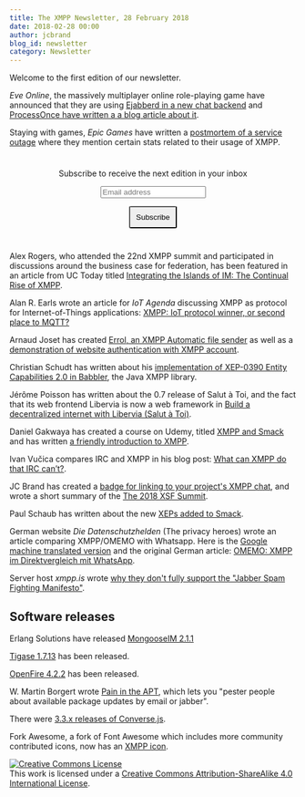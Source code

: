 ```yaml
---
title: The XMPP Newsletter, 28 February 2018
date: 2018-02-28 00:00
author: jcbrand
blog_id: newsletter 
category: Newsletter
---
```


Welcome to the first edition of our newsletter.

*Eve Online*, the massively multiplayer online role-playing game have announced
that they are using [Ejabberd in a new chat backend](https://www.eveonline.com/article/p4i0qx/new-chat-backend-coming-with-the-march-release?utm_source=xmppnewsletter)
and [ProcessOnce have written a a blog article about it](https://blog.process-one.net/eve-online-chat-is-moving-to-ejabberd/?utm_source=xmppnewsletter).

Staying with games, *Epic Games* have written a [postmortem of a service outage](https://www.epicgames.com/fortnite/en-US/news/postmortem-of-service-outage-at-3-4m-ccu?utm_source=xmppnewsletter)
where they mention certain stats related to their usage of XMPP.

<form style="padding: 10px; text-align:center; margin-bottom: 30px;"
      action="https://tinyletter.com/xmpp" method="post" target="popupwindow"
      onsubmit="window.open('https://tinyletter.com/xmpp', 'popupwindow',
      'scrollbars=yes,width=800,height=600');return true">
<p><label for="tlemail">Subscribe to receive the next edition in your inbox</label></p>
<p><input type="text" placeholder="Email address" name="email" id="tlemail" /></p>
<input type="hidden" value="1" name="embed"/>
<input type="submit" style="padding: 10px; border-radius: 5%" value="Subscribe" />
</form>

Alex Rogers, who attended the 22nd XMPP summit and participated in discussions
around the business case for federation, has been featured in an article from
UC Today titled [Integrating the Islands of IM: The Continual Rise of XMPP](https://www.uctoday.com/news/insights/integrating-islands-instant-messaging-rise-xmpp?utm_source=xmppnewsletter).

Alan R. Earls wrote an article for *IoT Agenda* discussing XMPP as protocol for
Internet-of-Things applications:
[XMPP: IoT protocol winner, or second place to MQTT?](http://internetofthingsagenda.techtarget.com/feature/XMPP-IoT-protocol-winner-or-second-place-to-MQTT?utm_source=xmppnewsletter)

Arnaud Joset has created [Errol, an XMPP Automatic file sender](https://blog.agayon.be/tag/python.html?utm_source=xmppnewsletter)
as well as a [demonstration of website authentication with XMPP account](https://demo.agayon.be/?utm_source=xmppnewsletter).

Christian Schudt has written about his [implementation of XEP-0390 Entity Capabilities 2.0 in Babbler](https://babbler-xmpp.blogspot.de/2018/02/experimenting-with-entity-capabilities.html?utm_source=xmppnewsletter), the Java XMPP library.

Jérôme Poisson has written about the 0.7 release of Salut à Toi, and the fact
that its web frontend Libervia is now a web framework in 
[Build a decentralized internet with Libervia (Salut à Toi)](https://www.goffi.org/b/96207aea-9bd8-4333-a346-63638c041ef7/build-decentralized-internet-with-libervia-salut?utm_source=xmppnewsletter).


Daniel Gakwaya has created a course on Udemy, titled
[XMPP and Smack](https://www.udemy.com/xmpp-and-smack-fundamentals-the-missing-android-course/?couponCode=BLKN.SMCK.XMPP_0785&utm_source=xmppnewsletter)
and has written [a friendly introduction to XMPP](http://www.blikoontech.com/xmpp/xmpp-a-soft-friendly-introduction?utm_source=xmppnewsletter).

Ivan Vučica compares IRC and XMPP in his blog post: [What can XMPP do that IRC can’t?](https://blog.vucica.net/2018/02/what-can-xmpp-do-that-irc-cant.html?utm_source=xmppnewsletter).

JC Brand has created a [badge for linking to your project's XMPP chat](https://opkode.com/blog/xmpp-chat-badge/?utm_source=xmppnewsletter),
and wrote a short summary of the [The 2018 XSF Summit](https://opkode.com/blog/2018-xsf-summit/?utm_source=xmppnewsletter).

Paul Schaub has written about the new [XEPs added to Smack](https://blogs.fsfe.org/vanitasvitae/2018/02/07/more-xeps-for-smack/?utm_source=xmppnewsletter).

German website *Die Datenschutzhelden* (The privacy heroes) wrote an article comparing
XMPP/OMEMO with Whatsapp. Here is the [Google machine translated version](https://translate.google.com/translate?hl=en&sl=de&tl=en&u=https%3A%2F%2Fdatenschutzhelden.org%2F2018%2F02%2F06%2Fomemo-xmpp-im-direktvergleich-mit-whatsapp%2F) and the original German article:
[OMEMO: XMPP im Direktvergleich mit WhatsApp](https://datenschutzhelden.org/2018/02/06/omemo-xmpp-im-direktvergleich-mit-whatsapp/?utm_source=xmppnewsletter).


Server host _xmpp.is_ wrote [why they don't fully support the "Jabber Spam Fighting Manifesto"](https://xmpp.is/2018/02/21/the-jabber-spam-fighting-manifesto/?utm_source=xmppnewsletter).

## Software releaseѕ

Erlang Solutions have released [MongooseIM 2.1.1](https://www.erlang-solutions.com/blog/mongooseim-2-1-1-more-than-a-patch.html?utm_source=xmppnewsletter)

[Tigase 1.7.13](https://tigase.net/blog-entry/tigase-xmpp-server-v713-released?utm_source=xmppnewsletter) has been released.

[OpenFire 4.2.2](https://discourse.igniterealtime.org/t/openfire-4-2-2-release/80678?utm_source=xmppnewsletter) has been released.

W. Martin Borgert wrote [Pain in the APT](https://salsa.debian.org/debacle/painintheapt?utm_source=xmppnewsletter), which lets you "pester people about available package updates by email or jabber".

There were [3.3.x releases of Converse.js](https://opkode.com/blog/converse-3.3.1-released/?utm_source=xmppnewsletter).

Fork Awesome, a fork of Font Awesome which includes more community contributed icons, now has an [XMPP icon](https://forkawesome.github.io/Fork-Awesome/icon/xmpp/?utm_source=xmppnewsletter).

<a rel="license" href="http://creativecommons.org/licenses/by-sa/4.0/"><img alt="Creative Commons License" style="border-width:0" src="https://i.creativecommons.org/l/by-sa/4.0/88x31.png" /></a><br />This work is licensed under a <a rel="license" href="http://creativecommons.org/licenses/by-sa/4.0/">Creative Commons Attribution-ShareAlike 4.0 International License</a>.
